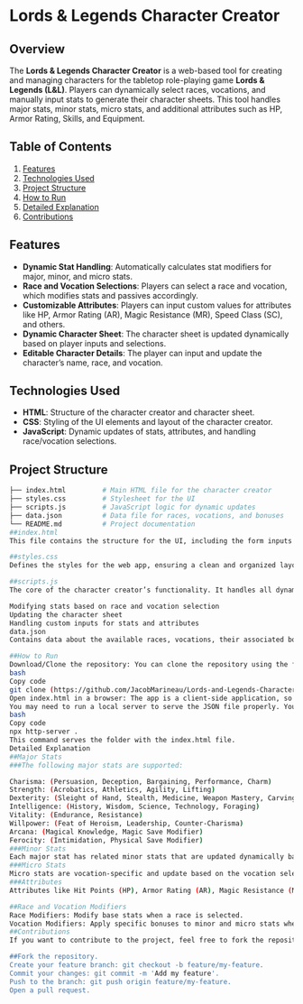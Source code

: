 # Lords & Legends Character Creator

## Overview

The **Lords & Legends Character Creator** is a web-based tool for creating and managing characters for the tabletop role-playing game **Lords & Legends (L&L)**. Players can dynamically select races, vocations, and manually input stats to generate their character sheets. This tool handles major stats, minor stats, micro stats, and additional attributes such as HP, Armor Rating, Skills, and Equipment.

## Table of Contents
1. [Features](#features)
2. [Technologies Used](#technologies-used)
3. [Project Structure](#project-structure)
4. [How to Run](#how-to-run)
5. [Detailed Explanation](#detailed-explanation)
6. [Contributions](#contributions)

## Features

- **Dynamic Stat Handling**: Automatically calculates stat modifiers for major, minor, and micro stats.
- **Race and Vocation Selections**: Players can select a race and vocation, which modifies stats and passives accordingly.
- **Customizable Attributes**: Players can input custom values for attributes like HP, Armor Rating (AR), Magic Resistance (MR), Speed Class (SC), and others.
- **Dynamic Character Sheet**: The character sheet is updated dynamically based on player inputs and selections.
- **Editable Character Details**: The player can input and update the character’s name, race, and vocation.

## Technologies Used

- **HTML**: Structure of the character creator and character sheet.
- **CSS**: Styling of the UI elements and layout of the character creator.
- **JavaScript**: Dynamic updates of stats, attributes, and handling race/vocation selections.

## Project Structure

```bash
├── index.html         # Main HTML file for the character creator
├── styles.css         # Stylesheet for the UI
├── scripts.js         # JavaScript logic for dynamic updates
├── data.json          # Data file for races, vocations, and bonuses
└── README.md          # Project documentation
##index.html
This file contains the structure for the UI, including the form inputs for stats, dropdowns for race and vocation selection, and sections for displaying the character sheet.

##styles.css
Defines the styles for the web app, ensuring a clean and organized layout.

##scripts.js
The core of the character creator’s functionality. It handles all dynamic updates, including:

Modifying stats based on race and vocation selection
Updating the character sheet
Handling custom inputs for stats and attributes
data.json
Contains data about the available races, vocations, their associated bonuses, and skills.

##How to Run
Download/Clone the repository: You can clone the repository using the following command:
bash
Copy code
git clone (https://github.com/JacobMarineau/Lords-and-Legends-Character-Creator.git)
Open index.html in a browser: The app is a client-side application, so you just need to open index.html in any browser to start using it.
You may need to run a local server to serve the JSON file properly. You can use a tool like Live Server or run:
bash
Copy code
npx http-server .
This command serves the folder with the index.html file.
Detailed Explanation
##Major Stats
###The following major stats are supported:

Charisma: (Persuasion, Deception, Bargaining, Performance, Charm)
Strength: (Acrobatics, Athletics, Agility, Lifting)
Dexterity: (Sleight of Hand, Stealth, Medicine, Weapon Mastery, Carving)
Intelligence: (History, Wisdom, Science, Technology, Foraging)
Vitality: (Endurance, Resistance)
Willpower: (Feat of Heroism, Leadership, Counter-Charisma)
Arcana: (Magical Knowledge, Magic Save Modifier)
Ferocity: (Intimidation, Physical Save Modifier)
###Minor Stats
Each major stat has related minor stats that are updated dynamically based on the selected race and vocation, or manual inputs.
###Micro Stats
Micro stats are vocation-specific and update based on the vocation selected. They are smaller skills or bonuses that don’t directly tie into major stats.
###Attributes
Attributes like Hit Points (HP), Armor Rating (AR), Magic Resistance (MR), and Speed Class (SC) are manually input by the player but are displayed dynamically on the character sheet.

##Race and Vocation Modifiers
Race Modifiers: Modify base stats when a race is selected.
Vocation Modifiers: Apply specific bonuses to minor and micro stats when a vocation is selected.
##Contributions
If you want to contribute to the project, feel free to fork the repository and submit a pull request. Make sure to follow the project's structure and keep all functions well-commented for easy understanding.

##Fork the repository.
Create your feature branch: git checkout -b feature/my-feature.
Commit your changes: git commit -m 'Add my feature'.
Push to the branch: git push origin feature/my-feature.
Open a pull request.
